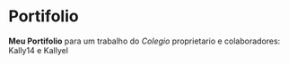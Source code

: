 # Portifolio
**Meu Portifolio** para um trabalho do *Colegio*
proprietario e colaboradores: Kally14 e Kallyel